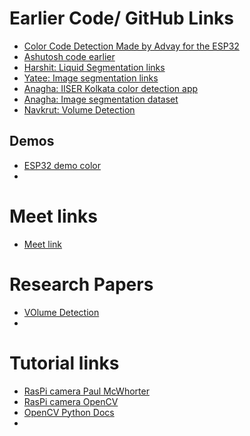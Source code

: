 # Earlier Code/ GitHub Links
+ [Color Code Detection Made by Advay for the ESP32](https://github.com/MysticVapour/ESP32-Cam-Module)
+ [Ashutosh code earlier](https://github.com/KarAshutosh/TIP-Accessibility-2022)
+ [Harshit: Liquid Segmentation links](https://github.com/gauthamnarayan/transparent-liquid-segmentation?tab=readme-ov-file)
+ [Yatee: Image segmentation links](https://github.com/iliskhan/keras_liquid_segmentation/tree/master/data/test/masks)
+ [Anagha: IISER Kolkata color detection app](https://www.iiserkol.ac.in/~light/)
+ [Anagha: Image segmentation dataset](https://github.com/sagieppel/LabPics-medical-Computer-vision-for-liquid-samples-in-hospitals-and-medical-lab-)
+ [Navkrut: Volume Detection](https://github.com/MoAdel1/VolumeDetection/blob/master/volume_V.4/main.py)
## Demos
+ [ESP32 demo color](https://drive.google.com/file/d/1-KPZX82coL0V2wkdQ4DkYTrtMGoLSRqQ/view?pli=1)
+ 
# Meet links
+ [Meet link](https://meet.google.com/vqd-osto-kvg)
# Research Papers
+ [VOlume Detection ](https://arxiv.org/ftp/arxiv/papers/1404/1404.7174.pdf) 
+ 
# Tutorial links
+ [RasPi camera Paul McWhorter](https://www.youtube.com/watch?v=kuJpdAf07WQ)
+ [RasPi camera OpenCV](https://www.engineersgarage.com/opencv4-5-raspberry-pi-image-video-access-recording/)
+ [OpenCV Python Docs](https://docs.opencv.org/4.x/d6/d00/tutorial_py_root.html)
+ 
